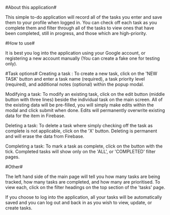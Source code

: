 #About this application#

This simple to-do application will record all of the tasks you enter and save them to your profile when logged in. You can check off each task as you complete them and filter through all of the tasks to view ones that have been completed, still in progress, and those which are high-priority.

#How to use#

It is best you log into the application using your Google account, or registering a new account manually (You can create a fake one for testing only).

#Task options#
Creating a task : To create a new task, click on the 'NEW TASK' button and enter a task name (required), a task priority level (required), and additional notes (optional) within the popup modal.

Modifying a task: To modify an existing task, click on the edit button (middle button with three lines) beside the individual task on the main screen. All of the existing data will be pre-filled, you will simply make edits within the modal and click submit when done. Edits will permanently overwrite existing data for the item in Firebase.

Deleting a task: To delete a task where simply checking off the task as complete is not applicable, click on the 'X' button. Deleting is permanent and will erase the data from Firebase.

Completing a task: To mark a task as complete, click on the button with the tick. Completed tasks will show only on the 'ALL', or 'COMPLETED' filter pages.

#Other#

The left hand side of the main page will tell you how many tasks are being tracked, how many tasks are completed, and how many are prioritised. To view each, click on the filter headings on the top section of the 'tasks' page.

If you choose to log into the application, all your tasks will be automatically saved and you can log out and back in as you wish to view, update, or create tasks.
